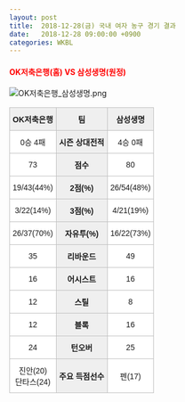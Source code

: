 ```yaml
---
layout: post
title:  2018-12-28(금) 국내 여자 농구 경기 결과
date:   2018-12-28 09:00:00 +0900
categories: WKBL
---
```


#### <span style="color:red"> OK저축은행(홈) VS 삼성생명(원정) </span>
![OK저축은행_삼성생명.png](../images/wkbl/match/OK저축은행_삼성생명.png)

<style type="text/css">
.tg  {border-collapse:collapse;border-spacing:0;}
.tg td{font-family:Arial, sans-serif;font-size:14px;padding:10px 5px;border-style:solid;border-width:1px;overflow:hidden;word-break:normal;border-color:#c0c0c0;}
.tg th{font-family:Arial, sans-serif;font-size:14px;font-weight:normal;padding:10px 5px;border-style:solid;border-width:1px;overflow:hidden;word-break:normal;border-color:#c0c0c0;}
.tg .tg-dcpn{background-color:#ffffff;border-color:#c0c0c0;text-align:center;vertical-align:middle}
.tg .tg-txr3{background-color:#ffffff;border-color:#c0c0c0;text-align:center;vertical-align:middle}
.tg .tg-o8le{background-color:#efefef;border-color:#c0c0c0;text-align:center;vertical-align:middle}
.tg .tg-rr9t{font-weight:bold;background-color:#efefef;border-color:#c0c0c0;text-align:center;vertical-align:middle}
.tg .tg-wazi{background-color:#efefef;border-color:#c0c0c0;text-align:center;vertical-align:middle}
</style>

<table class="tg">
  <tr>
    <th class="tg-rr9t">OK저축은행</th>
    <th class="tg-rr9t">팀</th>
    <th class="tg-rr9t">삼성생명</th>
  </tr>
  <tr>
    <td class="tg-dcpn">0승 4패</td>
    <td class="tg-rr9t">시즌 상대전적</td>
    <td class="tg-dcpn">4승 0패</td>
  </tr>
  <tr>
    <td class="tg-dcpn">73</td>
    <td class="tg-rr9t">점수</td>
    <td class="tg-dcpn">80</td>
  </tr>
  <tr>
    <td class="tg-dcpn">19/43(44%)</td>
    <td class="tg-rr9t">2점(%)</td>
    <td class="tg-dcpn">26/54(48%)</td>
  </tr>
  <tr>
    <td class="tg-dcpn">3/22(14%)</td>
    <td class="tg-rr9t">3점(%)</td>
    <td class="tg-dcpn">4/21(19%)</td>
  </tr>
  <tr>
    <td class="tg-dcpn">26/37(70%)</td>
    <td class="tg-rr9t">자유투(%)</td>
    <td class="tg-dcpn">16/22(73%)</td>
  </tr>
  <tr>
    <td class="tg-dcpn">35</td>
    <td class="tg-rr9t">리바운드</td>
    <td class="tg-dcpn">49</td>
  </tr>
  <tr>
    <td class="tg-dcpn">16</td>
    <td class="tg-rr9t">어시스트</td>
    <td class="tg-dcpn">16</td>
  </tr>
  <tr>
    <td class="tg-dcpn">12</td>
    <td class="tg-rr9t">스틸</td>
    <td class="tg-dcpn">8</td>
  </tr>
  <tr>
    <td class="tg-dcpn">12</td>
    <td class="tg-rr9t">블록</td>
    <td class="tg-dcpn">16</td>
  </tr>
  <tr>
    <td class="tg-dcpn">24</td>
    <td class="tg-rr9t">턴오버</td>
    <td class="tg-dcpn">25</td>
  </tr>
  <tr>
    <td class="tg-dcpn">진안(20)<br>단타스(24)</td>
    <td class="tg-rr9t">주요 득점선수</td>
    <td class="tg-dcpn">펜(17)</td>
  </tr>
</table>
